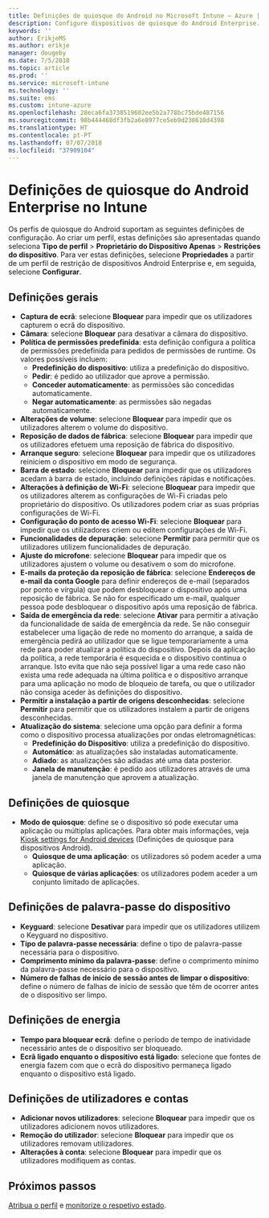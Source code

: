 ```yaml
---
title: Definições de quiosque do Android no Microsoft Intune – Azure | Microsoft Docs
description: Configure dispositivos de quiosque do Android Enterprise.
keywords: ''
author: ErikjeMS
ms.author: erikje
manager: dougeby
ms.date: 7/5/2018
ms.topic: article
ms.prod: ''
ms.service: microsoft-intune
ms.technology: ''
ms.suite: ems
ms.custom: intune-azure
ms.openlocfilehash: 28eca6fa3738519602ee5b2a778bc75bde487156
ms.sourcegitcommit: 98b444468df3fb2a6e8977ce5eb9d238610d4398
ms.translationtype: HT
ms.contentlocale: pt-PT
ms.lasthandoff: 07/07/2018
ms.locfileid: "37909104"
---
```

# <a name="android-enterprise-kiosk-settings-in-intune"></a>Definições de quiosque do Android Enterprise no Intune

Os perfis de quiosque do Android suportam as seguintes definições de configuração. Ao criar um perfil, estas definições são apresentadas quando seleciona **Tipo de perfil** > **Proprietário do Dispositivo Apenas** > **Restrições do dispositivo**. Para ver estas definições, selecione **Propriedades** a partir de um perfil de restrição de dispositivos Android Enterprise e, em seguida, selecione **Configurar**.

## <a name="general-settings"></a>Definições gerais

- **Captura de ecrã**: selecione **Bloquear** para impedir que os utilizadores capturem o ecrã do dispositivo.
- **Câmara**: selecione **Bloquear** para desativar a câmara do dispositivo.
- **Política de permissões predefinida**: esta definição configura a política de permissões predefinida para pedidos de permissões de runtime. Os valores possíveis incluem:
    - **Predefinição do dispositivo**: utiliza a predefinição do dispositivo.
    - **Pedir**: é pedido ao utilizador que aprove a permissão.
    - **Conceder automaticamente**: as permissões são concedidas automaticamente.
    - **Negar automaticamente**: as permissões são negadas automaticamente.
- **Alterações de volume**: selecione **Bloquear** para impedir que os utilizadores alterem o volume do dispositivo.
- **Reposição de dados de fábrica**: selecione **Bloquear** para impedir que os utilizadores efetuem uma reposição de fábrica do dispositivo.
- **Arranque seguro**: selecione **Bloquear** para impedir que os utilizadores reiniciem o dispositivo em modo de segurança.
- **Barra de estado**: selecione **Bloquear** para impedir que os utilizadores acedam à barra de estado, incluindo definições rápidas e notificações.
- **Alterações à definição de Wi-Fi**: selecione **Bloquear** para impedir que os utilizadores alterem as configurações de Wi-Fi criadas pelo proprietário do dispositivo. Os utilizadores podem criar as suas próprias configurações de Wi-Fi.
- **Configuração do ponto de acesso Wi-Fi**: selecione **Bloquear** para impedir que os utilizadores criem ou editem configurações de Wi-Fi.
- **Funcionalidades de depuração**: selecione **Permitir** para permitir que os utilizadores utilizem funcionalidades de depuração.
- **Ajuste do microfone**: selecione **Bloquear** para impedir que os utilizadores ajustem o volume ou desativem o som do microfone.
- **E-mails da proteção da reposição de fábrica**: selecione **Endereços de e-mail da conta Google** para definir endereços de e-mail (separados por ponto e vírgula) que podem desbloquear o dispositivo após uma reposição de fábrica. Se não for especificado um e-mail, qualquer pessoa pode desbloquear o dispositivo após uma reposição de fábrica.
- **Saída de emergência da rede**: selecione **Ativar** para permitir a ativação da funcionalidade de saída de emergência da rede. Se não conseguir estabelecer uma ligação de rede no momento do arranque, a saída de emergência pedirá ao utilizador que se ligue temporariamente a uma rede para poder atualizar a política do dispositivo. Depois da aplicação da política, a rede temporária é esquecida e o dispositivo continua o arranque. Isto evita que não seja possível ligar a uma rede caso não exista uma rede adequada na última política e o dispositivo arranque para uma aplicação no modo de bloqueio de tarefa, ou que o utilizador não consiga aceder às definições do dispositivo.
- **Permitir a instalação a partir de origens desconhecidas**: selecione **Permitir** para permitir que os utilizadores instalem a partir de origens desconhecidas.
- **Atualização do sistema**: selecione uma opção para definir a forma como o dispositivo processa atualizações por ondas eletromagnéticas:
    - **Predefinição do Dispositivo**: utiliza a predefinição do dispositivo.
    - **Automático**: as atualizações são instaladas automaticamente.
    - **Adiado**: as atualizações são adiadas até uma data posterior.
    - **Janela de manutenção**: é pedido aos utilizadores através de uma janela de manutenção que aprovem a atualização.

## <a name="kiosk-settings"></a>Definições de quiosque

- **Modo de quiosque**: define se o dispositivo só pode executar uma aplicação ou múltiplas aplicações. Para obter mais informações, veja [Kiosk settings for Android devices](android-kiosk-settings.md) (Definições de quiosque para dispositivos Android).
    - **Quiosque de uma aplicação**: os utilizadores só podem aceder a uma aplicação.
    - **Quiosque de várias aplicações**: os utilizadores podem aceder a um conjunto limitado de aplicações.

## <a name="device-password-settings"></a>Definições de palavra-passe do dispositivo

- **Keyguard**: selecione **Desativar** para impedir que os utilizadores utilizem o Keyguard no dispositivo.
- **Tipo de palavra-passe necessária**: define o tipo de palavra-passe necessária para o dispositivo.
- **Comprimento mínimo da palavra-passe**: define o comprimento mínimo da palavra-passe necessário para o dispositivo.
- **Número de falhas de início de sessão antes de limpar o dispositivo**: define o número de falhas de início de sessão que têm de ocorrer antes de o dispositivo ser limpo.

## <a name="power-settings"></a>Definições de energia

- **Tempo para bloquear ecrã**: define o período de tempo de inatividade necessário antes de o dispositivo ser bloqueado.
- **Ecrã ligado enquanto o dispositivo está ligado**: selecione que fontes de energia fazem com que o ecrã do dispositivo permaneça ligado enquanto o dispositivo está ligado.

## <a name="users-and-accounts-settings"></a>Definições de utilizadores e contas

- **Adicionar novos utilizadores**: selecione **Bloquear** para impedir que os utilizadores adicionem novos utilizadores.
- **Remoção do utilizador**: selecione **Bloquear** para impedir que os utilizadores removam utilizadores.
- **Alterações à conta**: selecione **Bloquear** para impedir que os utilizadores modifiquem as contas.

## <a name="next-steps"></a>Próximos passos
[Atribua o perfil](device-profile-assign.md) e [monitorize o respetivo estado](device-profile-monitor.md).



